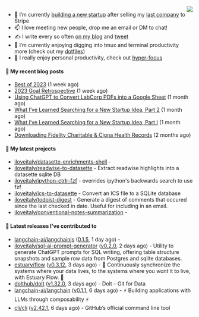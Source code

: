<img align="right" src="https://github-readme-stats.vercel.app/api?username=iloveitaly&show_icons=true&text_color=718096&hide_title=true"/>

- 🔭 I’m currently [building a new startup](https://mikebian.co/bye-stripe-on-to-the-next-adventure/) after selling my [last company](https://suitesync.io) to Stripe
- 📫 I love meeting new people, drop me an email or DM to chat!
- ✍️ I write every so often [on my blog](http://mikebian.co/) and [tweet](https://twitter.com/mike_bianco)
- 🌱 I’m currently enjoying digging into tmux and terminal productivity more (check out my [dotfiles](https://github.com/iloveitaly/dotfiles))
- 💬 I really enjoy personal productivity, check out [hyper-focus](https://github.com/iloveitaly/hyper-focus)

#### 📜 My recent blog posts


- [Best of 2023](https://mikebian.co/best-of-2023/) (1 week ago)
- [2023 Goal Retrospective](https://mikebian.co/2023-goal-retrospective/) (1 week ago)
- [Using ChatGPT to Convert LabCorp PDFs into a Google Sheet](https://mikebian.co/using-chatgpt-to-convert-labcorp-pdfs-into-a-google-sheet/) (1 month ago)
- [What I’ve Learned Searching for a New Startup Idea, Part 2](https://mikebian.co/what-ive-learned-searching-for-a-new-startup-idea-part-2/) (1 month ago)
- [What I’ve Learned Searching for a New Startup Idea, Part I](https://mikebian.co/what-ive-learned-searching-for-a-new-startup-idea-part-i/) (1 month ago)
- [Downloading Fidelity Charitable &amp; Cigna Health Records](https://mikebian.co/downloading-fidelity-charitable-cigna-health-records/) (2 months ago)

#### 🌱 My latest projects


- [iloveitaly/datasette-enrichments-shell](https://github.com/iloveitaly/datasette-enrichments-shell) - 
- [iloveitaly/readwise-to-datasette](https://github.com/iloveitaly/readwise-to-datasette) - Extract readwise highlights into a datasette sqlite DB
- [iloveitaly/ipython-ctrlr-fzf](https://github.com/iloveitaly/ipython-ctrlr-fzf) - overrides ipython&#39;s backwards search to use fzf
- [iloveitaly/ics-to-datasette](https://github.com/iloveitaly/ics-to-datasette) - Convert an ICS file to a SQLite database
- [iloveitaly/todoist-digest](https://github.com/iloveitaly/todoist-digest) - Generate a digest of comments that occured since the last checked in date. Useful for including in an email.
- [iloveitaly/conventional-notes-summarization](https://github.com/iloveitaly/conventional-notes-summarization) - 

#### 🔭 Latest releases I've contributed to


- [langchain-ai/langchainjs](https://github.com/langchain-ai/langchainjs) ([0.1.5](https://github.com/langchain-ai/langchainjs/releases/tag/0.1.5), 1 day ago) - 
- [iloveitaly/sql-ai-prompt-generator](https://github.com/iloveitaly/sql-ai-prompt-generator) ([v0.2.0](https://github.com/iloveitaly/sql-ai-prompt-generator/releases/tag/v0.2.0), 2 days ago) - Utility to generate ChatGPT prompts for SQL writing, offering table structure snapshots and sample row data from Postgres and sqlite databases.
- [estuary/flow](https://github.com/estuary/flow) ([v0.3.12](https://github.com/estuary/flow/releases/tag/v0.3.12), 3 days ago) - 🌊 Continuously synchronize the systems where your data lives, to the systems where you _want_ it to live, with Estuary Flow. 🌊 
- [dolthub/dolt](https://github.com/dolthub/dolt) ([v1.32.0](https://github.com/dolthub/dolt/releases/tag/v1.32.0), 3 days ago) - Dolt – Git for Data
- [langchain-ai/langchain](https://github.com/langchain-ai/langchain) ([v0.1.1](https://github.com/langchain-ai/langchain/releases/tag/v0.1.1), 6 days ago) - ⚡ Building applications with LLMs through composability ⚡
- [cli/cli](https://github.com/cli/cli) ([v2.42.1](https://github.com/cli/cli/releases/tag/v2.42.1), 6 days ago) - GitHub’s official command line tool
